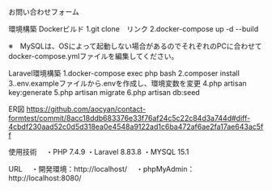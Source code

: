 お問い合わせフォーム

環境構築
  Dockerビルド
  1.git clone　リンク
  2.docker-compose up -d --build

  ※　MySQLは、OSによって起動しない場合があるのでそれぞれのPCに合わせてdocker-compose.ymlファイルを編集してください。

Laravel環境構築
  1.docker-compose exec php bash
  2.composer install
  3..env.exampleファイルから.envを作成し、環境変数を変更
  4.php artisan key:generate
  5.php artisan migrate
  6.php artisan db:seed

ER図
https://github.com/aocyan/contact-formtest/commit/8acc18ddb683376e33f76af24c5c22c84d3a744d#diff-4cbdf230aad52c0d5d318ea0e4548a9122ad1c6ba472af6ae2fa17ae643ac5ff

使用技術
　・PHP 7.4.9
  ・Laravel 8.83.8
  ・MYSQL 15.1

URL
　・開発環境：http://localhost/
　・phpMyAdmin：http://localhost:8080/

